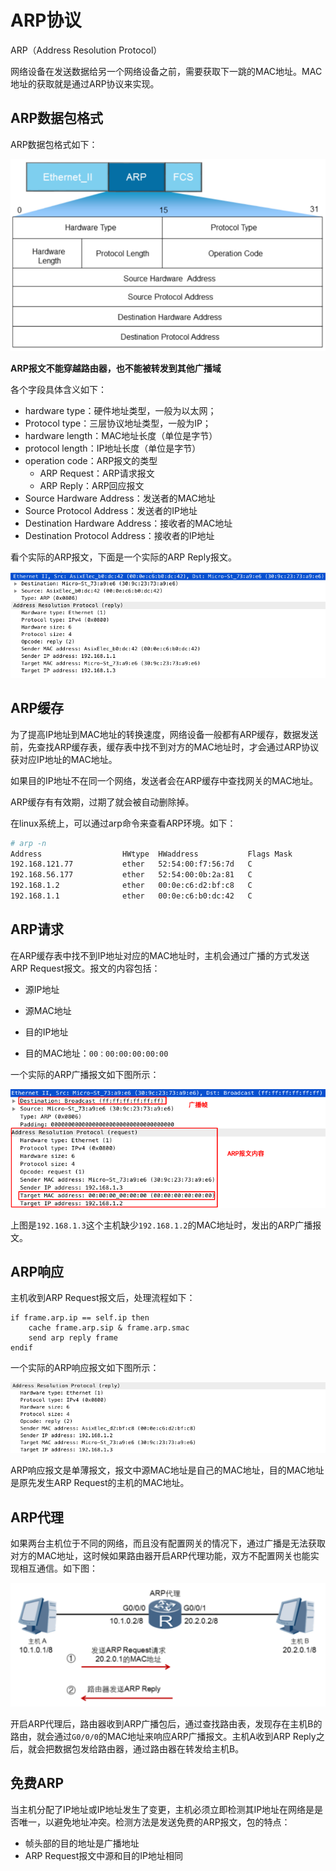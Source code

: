 # ARP协议

ARP（Address Resolution Protocol）

网络设备在发送数据给另一个网络设备之前，需要获取下一跳的MAC地址。MAC地址的获取就是通过ARP协议来实现。



## ARP数据包格式

ARP数据包格式如下：

![image-20190222171518160](assets/image-20190222171518160.png)

**ARP报文不能穿越路由器，也不能被转发到其他广播域**

各个字段具体含义如下：

* hardware  type：硬件地址类型，一般为以太网；
* Protocol type：三层协议地址类型，一般为IP；
* hardware length：MAC地址长度（单位是字节）
* protocol length：IP地址长度（单位是字节）
* operation code：ARP报文的类型
  * ARP Request：ARP请求报文
  * ARP Reply：ARP回应报文
* Source Hardware Address：发送者的MAC地址
* Source Protocol Address：发送者的IP地址
* Destination Hardware Address：接收者的MAC地址
* Destination Protocol Address：接收者的IP地址

看个实际的ARP报文，下面是一个实际的ARP Reply报文。

![image-20190222173547325](assets/image-20190222173547325.png)

## ARP缓存

为了提高IP地址到MAC地址的转换速度，网络设备一般都有ARP缓存，数据发送前，先查找ARP缓存表，缓存表中找不到对方的MAC地址时，才会通过ARP协议获对应IP地址的MAC地址。

如果目的IP地址不在同一个网络，发送者会在ARP缓存中查找网关的MAC地址。

ARP缓存有有效期，过期了就会被自动删除掉。

在linux系统上，可以通过arp命令来查看ARP环境。如下：

```bash
# arp -n
Address                  HWtype  HWaddress           Flags Mask            Iface
192.168.121.77           ether   52:54:00:f7:56:7d   C                     virbr0
192.168.56.177           ether   52:54:00:0b:2a:81   C                     virbr1
192.168.1.2              ether   00:0e:c6:d2:bf:c8   C                     enp0s31f6
192.168.1.1              ether   00:0e:c6:b0:dc:42   C                     enp0s31f6
```

## ARP请求

在ARP缓存表中找不到IP地址对应的MAC地址时，主机会通过广播的方式发送ARP Request报文。报文的内容包括：

* 源IP地址
* 源MAC地址
* 目的IP地址

* 目的MAC地址：`00：00:00:00:00:00`

一个实际的ARP广播报文如下图所示：

![image-20190222175216330](assets/image-20190222175216330.png)

上图是`192.168.1.3`这个主机缺少`192.168.1.2`的MAC地址时，发出的ARP广播报文。

## ARP响应

主机收到ARP Request报文后，处理流程如下：

```
if frame.arp.ip == self.ip then
	cache frame.arp.sip & frame.arp.smac
	send arp reply frame
endif
```

一个实际的ARP响应报文如下图所示：

![image-20190222181014486](assets/image-20190222181014486.png)

ARP响应报文是单薄报文，报文中源MAC地址是自己的MAC地址，目的MAC地址是原先发生ARP Request的主机的MAC地址。

## ARP代理

如果两台主机位于不同的网络，而且没有配置网关的情况下，通过广播是无法获取对方的MAC地址，这时候如果路由器开启ARP代理功能，双方不配置网关也能实现相互通信。如下图：

![1550847762774](assets/1550847762774.png)

开启ARP代理后，路由器收到ARP广播包后，通过查找路由表，发现存在主机B的路由，就会通过`G0/0/0`的MAC地址来响应ARP广播报文。主机A收到ARP Reply之后，就会把数据包发给路由器，通过路由器在转发给主机B。



## 免费ARP



当主机分配了IP地址或IP地址发生了变更，主机必须立即检测其IP地址在网络是是否唯一，以避免地址冲突。检测方法是发送免费的ARP报文，包的特点：

* 帧头部的目的地址是广播地址
* ARP Request报文中源和目的IP地址相同

